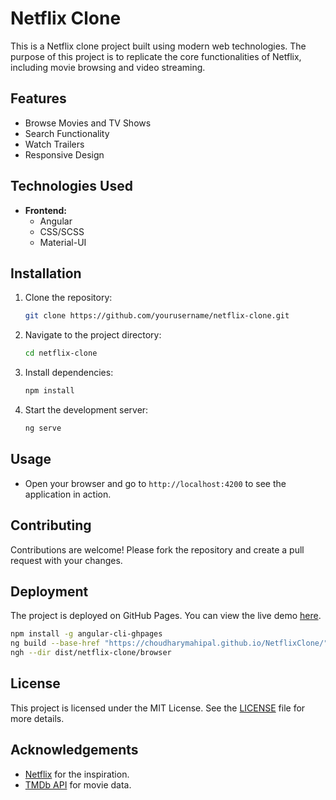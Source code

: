 # Netflix Clone

This is a Netflix clone project built using modern web technologies. The purpose of this project is to replicate the core functionalities of Netflix, including movie browsing and video streaming.

## Features

- Browse Movies and TV Shows
- Search Functionality
- Watch Trailers
- Responsive Design

## Technologies Used

- **Frontend:**
    - Angular
    - CSS/SCSS
    - Material-UI

## Installation

1. Clone the repository:
     ```bash
     git clone https://github.com/yourusername/netflix-clone.git
     ```

2. Navigate to the project directory:
     ```bash
     cd netflix-clone
     ```

3. Install dependencies:
     ```bash
     npm install
     ```

4. Start the development server:
     ```bash
     ng serve
     ```

## Usage

- Open your browser and go to `http://localhost:4200` to see the application in action.

## Contributing

Contributions are welcome! Please fork the repository and create a pull request with your changes.

## Deployment

The project is deployed on GitHub Pages. You can view the live demo [here](https://choudharymahipal.github.io/NetflixClone/).

```bash
npm install -g angular-cli-ghpages
ng build --base-href "https://choudharymahipal.github.io/NetflixClone/"
ngh --dir dist/netflix-clone/browser
```


## License

This project is licensed under the MIT License. See the [LICENSE](LICENSE) file for more details.

## Acknowledgements

- [Netflix](https://www.netflix.com) for the inspiration.
- [TMDb API](https://www.themoviedb.org/documentation/api) for movie data.

